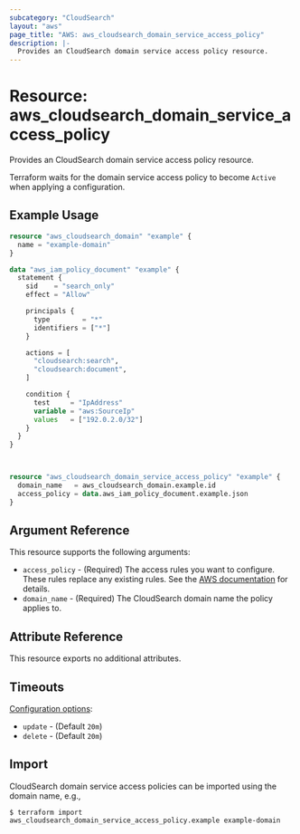 ```yaml
---
subcategory: "CloudSearch"
layout: "aws"
page_title: "AWS: aws_cloudsearch_domain_service_access_policy"
description: |-
  Provides an CloudSearch domain service access policy resource. 
---
```


# Resource: aws_cloudsearch_domain_service_access_policy

Provides an CloudSearch domain service access policy resource.

Terraform waits for the domain service access policy to become `Active` when applying a configuration.

## Example Usage

```terraform
resource "aws_cloudsearch_domain" "example" {
  name = "example-domain"
}

data "aws_iam_policy_document" "example" {
  statement {
    sid    = "search_only"
    effect = "Allow"

    principals {
      type        = "*"
      identifiers = ["*"]
    }

    actions = [
      "cloudsearch:search",
      "cloudsearch:document",
    ]

    condition {
      test     = "IpAddress"
      variable = "aws:SourceIp"
      values   = ["192.0.2.0/32"]
    }
  }
}



resource "aws_cloudsearch_domain_service_access_policy" "example" {
  domain_name   = aws_cloudsearch_domain.example.id
  access_policy = data.aws_iam_policy_document.example.json
}
```

## Argument Reference

This resource supports the following arguments:

* `access_policy` - (Required) The access rules you want to configure. These rules replace any existing rules. See the [AWS documentation](https://docs.aws.amazon.com/cloudsearch/latest/developerguide/configuring-access.html) for details.
* `domain_name` - (Required) The CloudSearch domain name the policy applies to.

## Attribute Reference

This resource exports no additional attributes.

## Timeouts

[Configuration options](https://developer.hashicorp.com/terraform/language/resources/syntax#operation-timeouts):

* `update` - (Default `20m`)
* `delete` - (Default `20m`)

## Import

CloudSearch domain service access policies can be imported using the domain name, e.g.,

```
$ terraform import aws_cloudsearch_domain_service_access_policy.example example-domain
```

